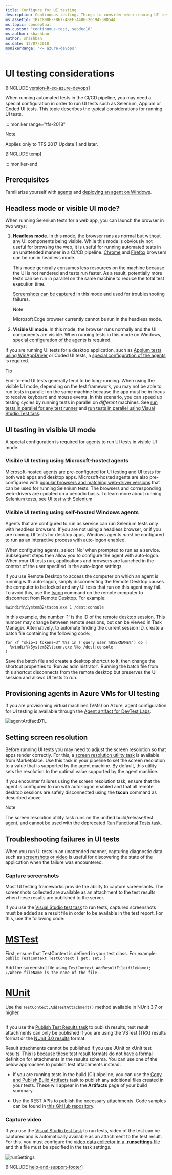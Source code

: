 ```yaml
---
title: Configure for UI testing
description: Continuous testing. Things to consider when running UI tests and FAQ. 
ms.assetid: 1B7C890E-FB67-4BEF-A48E-20C9453BD54A
ms.topic: conceptual 
ms.custom: "continuous-test, seodec18"
ms.author: shashban
author: shashban
ms.date: 12/07/2018
monikerRange: '<= azure-devops'
---
```


# UI testing considerations

[!INCLUDE [version-lt-eq-azure-devops](../../includes/version-lt-eq-azure-devops.md)]

When running automated tests in the CI/CD pipeline, you may need a special configuration
in order to run UI tests such as Selenium, Appium or Coded UI tests. This topic describes
the typical considerations for running UI tests. 

::: moniker range="tfs-2018"

> [!NOTE] 
> Applies only to TFS 2017 Update 1 and later.

[!INCLUDE [temp](../includes/concept-rename-note.md)]

::: moniker-end

## Prerequisites

Familiarize yourself with [agents](../agents/agents.md) and [deploying an agent on Windows](../agents/v2-windows.md). 

## Headless mode or visible UI mode?

When running Selenium tests for a web app, you can launch the browser in two ways:

1. **Headless mode**. In this mode, the browser runs as normal but without any UI
   components being visible. While this mode is obviously not useful for browsing the web,
   it is useful for running automated tests in an unattended manner in a CI/CD pipeline.
   [Chrome](https://chromium.googlesource.com/chromium/src/+/lkgr/headless/README.md)
   and [Firefox](https://developer.mozilla.org/docs/Mozilla/Firefox) browsers can be run in headless mode.
	
   This mode generally consumes less resources on the machine because the UI is not
   rendered and tests run faster. As a result, potentially more tests can be run in
   parallel on the same machine to reduce the total test execution time. 

   [Screenshots can be captured](#capture-screenshot) in this mode and used for troubleshooting failures.

   > [!NOTE] 
   > Microsoft Edge browser currently cannot be run in the headless mode.
  	
1. **Visible UI mode**. In this mode, the browser runs normally and the UI components are visible.
   When running tests in this mode on Windows, [special configuration of the agents](#visible-ui-mode) is required.

If you are running UI tests for a desktop application, such as
[Appium tests using WinAppDriver](https://github.com/Microsoft/WinAppDriver) or Coded UI tests,
a [special configuration of the agents](#visible-ui-mode) is required.

> [!TIP]
> End-to-end UI tests generally tend to be long-running. When using the visible UI mode,
> depending on the test framework, you may not be able to run tests in parallel on the
> same machine because the app must be in focus to receive keyboard and mouse events.
> In this scenario, you can speed up testing cycles by running tests in parallel on _different_
> machines. See [run tests in parallel for any test runner](./parallel-testing-any-test-runner.md)
> and [run tests in parallel using Visual Studio Test task](./parallel-testing-vstest.md).

<a name="visible-ui-mode"></a>

## UI testing in visible UI mode

A special configuration is required for agents to run UI tests in visible UI mode.

<a name="ms-hosted-agents"></a>

### Visible UI testing using Microsoft-hosted agents

Microsoft-hosted agents are pre-configured for UI testing and UI tests for both
web apps and desktop apps. Microsoft-hosted agents are also
pre-configured with [popular browsers and matching web-driver versions](https://github.com/actions/runner-images/blob/main/images/win/Windows2022-Readme.md)
that can be used for running Selenium tests.
The browsers and corresponding web-drivers are updated on a periodic basis.
To learn more about running Selenium tests, see [UI test with Selenium](continuous-test-selenium.md)

<a name="self-hosted-agents"></a>

### Visible UI testing using self-hosted Windows agents

Agents that are configured to run as service can run Selenium tests only with headless browsers.
If you are not using a headless browser, or if you are running UI tests for desktop apps,
Windows agents _must_ be configured to run as an interactive process with auto-logon enabled.

When configuring agents, select 'No' when prompted to run as a service.
Subsequent steps then allow you to configure the agent with auto-logon.
When your UI tests run, applications and browsers are launched in the
context of the user specified in the auto-logon settings.

If you use Remote Desktop to access the computer on which an agent is running
with auto-logon, simply disconnecting the Remote Desktop causes the computer
to be locked and any UI tests that run on this agent may fail.
To avoid this, use the [tscon](/windows-server/administration/windows-commands/tscon)
command on the remote computer to disconnect from Remote Desktop. For example: 

`%windir%\System32\tscon.exe 1 /dest:console`

In this example, the number '1' is the ID of the remote desktop session.
This number may change between remote sessions, but can be viewed in Task Manager. 
Alternatively, to automate finding the current session ID, create a batch file
containing the following code:

```batch
for /f "skip=1 tokens=3" %%s in ('query user %USERNAME%') do (
  %windir%\System32\tscon.exe %%s /dest:console
)
```

Save the batch file and create a desktop shortcut to it, then change the shortcut properties to 'Run as administrator'.
Running the batch file from this shortcut disconnects from the remote desktop but preserves the UI session and allows UI tests to run.

## Provisioning agents in Azure VMs for UI testing 

If you are provisioning virtual machines (VMs) on Azure, agent configuration for UI testing is available
through the [Agent artifact for DevTest Labs](https://github.com/Azure/azure-devtestlab/tree/master/Artifacts/windows-vsts-build-agent).

![agentArtifactDTL](media/agentartifact-dtl.png)

## Setting screen resolution

Before running UI tests you may need to adjust the screen resolution so that apps render correctly.
For this, a [screen resolution utility task](https://marketplace.visualstudio.com/items?itemName=ms-autotest.screen-resolution-utility-task)
is available from Marketplace. Use this task in your pipeline to set the screen resolution
to a value that is supported by the agent machine. By default, this utility sets the resolution to
the optimal value supported by the agent machine.

If you encounter failures using the screen resolution task, ensure that the agent is configured
to run with auto-logon enabled and that all remote desktop sessions are safely disconnected using
the **tscon** command as described above.

> [!NOTE]
> The screen resolution utility task runs on the unified build/release/test agent, and cannot be used with
> the deprecated [Run Functional Tests task](../tasks/test/run-functional-tests.md).

## Troubleshooting failures in UI tests

When you run UI tests in an unattended manner, capturing diagnostic data such as
[screenshots](#capture-screenshot) or [video](#capture-video) is useful for discovering the state
of the application when the failure was encountered. 

<a name="capture-screenshot"></a>

### Capture screenshots

Most UI testing frameworks provide the ability to capture screenshots.
The screenshots collected are available as an attachment to the test results
when these results are published to the server. 

If you use the [Visual Studio test task](../tasks/test/vstest.md) to run tests,
captured screenshots must be added as a result file in order to be available
in the test report. For this, use the following code:

# [MSTest](#tab/mstest)

First, ensure that TestContext is defined in your test class. For example:
`public TestContext TestContext { get; set; }`

Add the screenshot file using
`TestContext.AddResultFile(fileName); //Where fileName is the name of the file.`

# [NUnit](#tab/nunit)

Use the `TestContext.AddTestAttachment()` method available in NUnit 3.7 or higher.

---

If you use the [Publish Test Results task](/azure/devops/pipelines/tasks/reference/publish-test-results-v2)
to publish results, test result attachments can only be published if you are using
the VSTest (TRX) results format or the [NUnit 3.0 results](https://github.com/nunit/docs/wiki/Test-Result-XML-Format)
format. 

Result attachments cannot be published if you use JUnit or xUnit test results. This is because these test result formats do not have a formal definition for attachments in the results schema. You can use one of the below approaches to publish test attachments instead.

* If you are running tests in the build (CI) pipeline, you can use the
  [Copy and Publish Build Artifacts](../tasks/utility/copy-and-publish-build-artifacts.md) task to publish any additional files created in your tests.
  These will appear in the **Artifacts** page of your build summary. 

* Use the REST APIs to publish the necessary attachments. Code samples can be found
  in [this GitHub repository](https://github.com/ManojBableshwar/VstsTestRestApiSamples/blob/master/PublishResultsFromCsvWithAttachments/PublishResultsFromCsvWithAttachments.cs).
  
<a name="capture-video"></a>

### Capture video

If you use the [Visual Studio test task](../tasks/test/vstest.md) to run tests,
video of the test can be captured and is automatically available as an attachment
to the test result. For this, you must configure the
[video data collector in a **.runsettings** file](/visualstudio/test/configure-unit-tests-by-using-a-dot-runsettings-file)
and this file must be specified in the task settings.

![runSettings](media/runsettings-in-vs-task.png)

[!INCLUDE [help-and-support-footer](includes/help-and-support-footer.md)]
